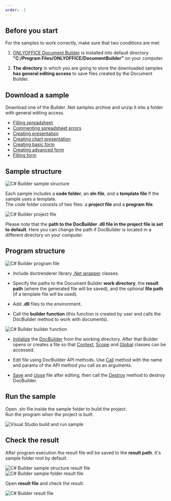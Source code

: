 ```yaml
---
order: -1
---
```


## Before you start

For the samples to work correctly, make sure that two conditions are met:

1. [ONLYOFFICE Document Builder](https://www.onlyoffice.com/download-builder.aspx?utm_source=api) is installed into default directory **"C:/Program Files/ONLYOFFICE/DocumentBuilder"** on your computer.

2. **The directory** in which you are going to store the downloaded samples **has general editing access** to save files created by the Document Builder.

## Download a sample

Download one of the Builder .Net samples archive and unzip it into a folder with general editing access.

* [Filling spreadsheet](https://api.teamlab.info:443/app_data/docbuilder/csharp-samples/FillingSpreadsheet.zip)
* [Commenting spreadsheet errors](https://api.teamlab.info:443/app_data/docbuilder/csharp-samples/CommentingErrors.zip)
* [Creating presentation](https://api.teamlab.info:443/app_data/docbuilder/csharp-samples/CreatingPresentation.zip)
* [Creating chart presentation](https://api.teamlab.info:443/app_data/docbuilder/csharp-samples/CreatingChartPresentation.zip)
* [Creating basic form](https://api.teamlab.info:443/app_data/docbuilder/csharp-samples/CreatingBasicForm.zip)
* [Creating advanced form](https://api.teamlab.info:443/app_data/docbuilder/csharp-samples/CreatingAdvancedForm.zip)
* [Filling form](https://api.teamlab.info:443/app_data/docbuilder/csharp-samples/FillingForm.zip)

## Sample structure

![C# Builder sample structure](/assets/images/docbuilder/csharp/sample_structure.png)

Each sample includes a **code folder**, an **sln file**, and a **template file** if the sample uses a template.\
The code folder consists of two files: a **project file** and a **program file**.

![C# Builder project file](/assets/images/docbuilder/csharp/project_file.png)

Please note that the **path to the DocBuilder .dll file in the project file is set to default**. Here you can change the path if DocBuilder is located in a different directory on your computer.

## Program structure

![C# Builder program file](/assets/images/docbuilder/csharp/program_file.png)

* Include doctrenderer library [.Net wrapper](/docbuilder/integrationapi/net) classes.

* Specify the paths to the Document Builder **work directory**, the **result path** (where the generated file will be saved), and the optional **file path** (if a template file will be used).

* Add **.dll** files to the environment.

* Call the **builder function** (this function is created by user and calls the DocBuilder method to work with documents).

![C# Builder builder function](/assets/images/docbuilder/csharp/builder_function.png)

* [Initialize](/docbuilder/integrationapi/net/cdocbuilder/initialize) the [DocBuilder](/docbuilder/integrationapi/net/cdocbuilder) from the working directory. After that Builder opens or creates a file so that [Context](/docbuilder/integrationapi/net/cdocbuildercontext), [Scope](/docbuilder/integrationapi/net/cdocbuildercontext/createscope) and [Global](/docbuilder/integrationapi/net/cdocbuildercontext/getglobal) classes can be accessed.

* Edit file using DocBuilder API methods. Use [Call](/docbuilder/integrationapi/net/cdocbuildervalue/call) method with the name and params of the API method you call as an arguments.

* [Save](/docbuilder/integrationapi/net/cdocbuilder/savefile) and [close](/docbuilder/integrationapi/net/cdocbuilder/closefile) file after editing, then call the [Destroy](/docbuilder/integrationapi/net/cdocbuilder/destroy) method to destroy DocBuilder.

## Run the sample

Open .sln file inside the sample folder to build the project.\
Run the program when the project is built.

![Visual Studio build and run sample](/assets/images/docbuilder/csharp/build_and_run.png)

## Check the result

After program execution the result file will be saved to the **result path**. It's sample folder root by default.

![C# Builder sample structure result file](/assets/images/docbuilder/csharp/sample_structure_after.png) ![C# Builder sample folder result file](/assets/images/docbuilder/csharp/folder_root_after.png)

Open **result file** and check the result.

![C# Builder result file](/assets/images/docbuilder/csharp/result_file.png)
